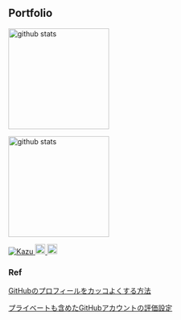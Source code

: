 ## Portfolio

<p align="left">
  <a href="https://github.com/anuraghazra/github-readme-stats">
    <img alt="github stats" height="200" src="https://github-readme-stats-zeta-ten-73.vercel.app/api?username=Kazu-K0032&include_all_commits=true" />
  </a>
</p>

<p align="left">
  <a href="https://github.com/anuraghazra/github-readme-stats">
    <img alt="github stats" height="200" src="https://github-readme-stats-zeta-ten-73.vercel.app/api/top-langs/?username=Kazu-K0032&layout=compact" />
  </a>
</p>

<p align="left">
  <a href="https://github.com/Kazu-K0032/Kazu">
    <img src="https://komarev.com/ghpvc/?username=Kazu" alt="Kazu" />
  </a>
  <a href="http://qiita.com/Cookie_Iwate">
    <img height="20" src="https://qiita-badge.apiapi.app/s/yutkat/posts.svg" />
  </a> 
  <a href="http://qiita.com/Cookie_Iwate">
    <img height="20" src="https://qiita-badge.apiapi.app/s/Cookie_Iwate/contributions.svg" />
  </a>               
</p>

### Ref

[GitHubのプロフィールをカッコよくする方法](https://zenn.dev/a_ichi1/articles/0411396e6b887d)

[プライベートも含めたGitHubアカウントの評価設定](https://chatgpt.com/share/679ad8eb-2924-800c-9521-9c3eef546932)
